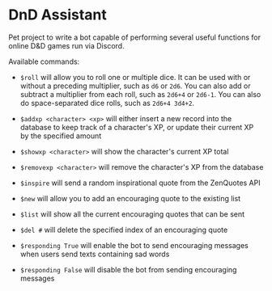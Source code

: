# DnD Assistant

Pet project to write a bot capable of performing several useful functions for online D&D games run via Discord.

Available commands:

* `$roll` will allow you to roll one or multiple dice. It can be used with or without a preceding multiplier, such as `d6` or `2d6`. You can also add or subtract a multiplier from each roll, such as `2d6+4` or `2d6-1`. You can also do space-separated dice rolls, such as `2d6+4 3d4+2`.

* `$addxp <character> <xp>` will either insert a new record into the database to keep track of a character's XP, or update their current XP by the specified amount

* `$showxp <character>` will show the character's current XP total

* `$removexp <character>` will remove the character's XP from the database

* `$inspire` will send a random inspirational quote from the ZenQuotes API

* `$new` will allow you to add an encouraging quote to the existing list

* `$list` will show all the current encouraging quotes that can be sent

* `$del #` will delete the specified index of an encouraging quote

* `$responding True` will enable the bot to send encouraging messages when users send texts containing sad words

* `$responding False` will disable the bot from sending encouraging messages
